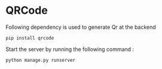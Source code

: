 # QRCode

Following dependency is used to generate Qr at the backend 
```
pip install qrcode
```
Start the server by running the following command :

```
python manage.py runserver
```
